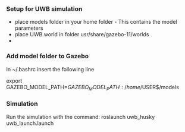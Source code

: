 ### Setup for UWB simulation
- place models folder in your home folder - This contains the model parameters
- place UWB.world in folder usr/share/gazebo-11/worlds
- 

### Add model folder to Gazebo
In  ~/.bashrc insert the following line

export GAZEBO_MODEL_PATH=$GAZEBO_MODEL_PATH:/home/$USER$/models

### Simulation
Run the simulation with the command:
roslaunch uwb_husky uwb_launch.launch 
